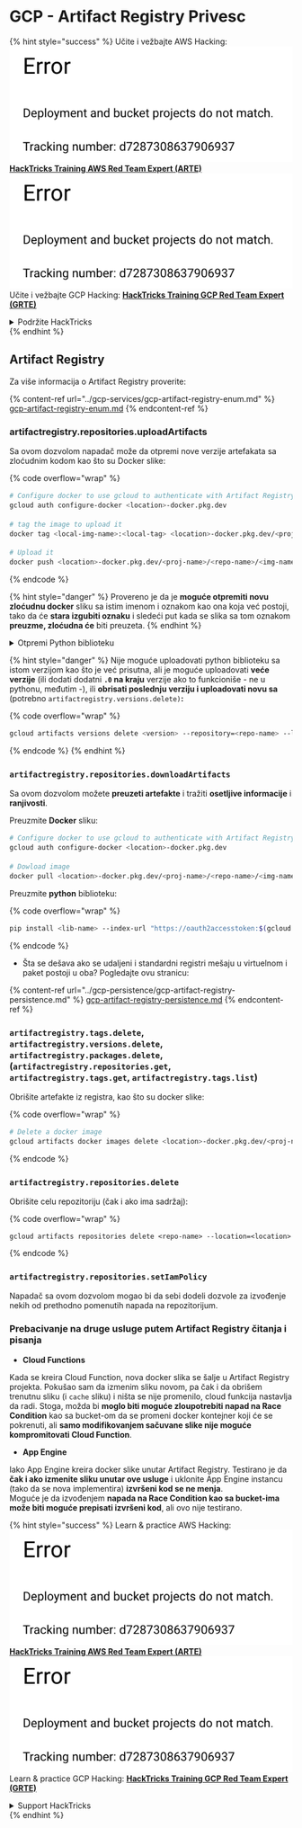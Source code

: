 # GCP - Artifact Registry Privesc

{% hint style="success" %}
Učite i vežbajte AWS Hacking:<img src="../../../.gitbook/assets/image (1) (1).png" alt="" data-size="line">[**HackTricks Training AWS Red Team Expert (ARTE)**](https://training.hacktricks.xyz/courses/arte)<img src="../../../.gitbook/assets/image (1) (1).png" alt="" data-size="line">\
Učite i vežbajte GCP Hacking: <img src="../../../.gitbook/assets/image (2).png" alt="" data-size="line">[**HackTricks Training GCP Red Team Expert (GRTE)**<img src="../../../.gitbook/assets/image (2).png" alt="" data-size="line">](https://training.hacktricks.xyz/courses/grte)

<details>

<summary>Podržite HackTricks</summary>

* Proverite [**planove pretplate**](https://github.com/sponsors/carlospolop)!
* **Pridružite se** 💬 [**Discord grupi**](https://discord.gg/hRep4RUj7f) ili [**telegram grupi**](https://t.me/peass) ili **pratite** nas na **Twitteru** 🐦 [**@hacktricks\_live**](https://twitter.com/hacktricks\_live)**.**
* **Podelite hakerske trikove slanjem PR-ova na** [**HackTricks**](https://github.com/carlospolop/hacktricks) i [**HackTricks Cloud**](https://github.com/carlospolop/hacktricks-cloud) github repozitorijume.

</details>
{% endhint %}

## Artifact Registry

Za više informacija o Artifact Registry proverite:

{% content-ref url="../gcp-services/gcp-artifact-registry-enum.md" %}
[gcp-artifact-registry-enum.md](../gcp-services/gcp-artifact-registry-enum.md)
{% endcontent-ref %}

### artifactregistry.repositories.uploadArtifacts

Sa ovom dozvolom napadač može da otpremi nove verzije artefakata sa zloćudnim kodom kao što su Docker slike:

{% code overflow="wrap" %}
```bash
# Configure docker to use gcloud to authenticate with Artifact Registry
gcloud auth configure-docker <location>-docker.pkg.dev

# tag the image to upload it
docker tag <local-img-name>:<local-tag> <location>-docker.pkg.dev/<proj-name>/<repo-name>/<img-name>:<tag>

# Upload it
docker push <location>-docker.pkg.dev/<proj-name>/<repo-name>/<img-name>:<tag>
```
{% endcode %}

{% hint style="danger" %}
Provereno je da je **moguće otpremiti novu zloćudnu docker** sliku sa istim imenom i oznakom kao ona koja već postoji, tako da će **stara izgubiti oznaku** i sledeći put kada se slika sa tom oznakom **preuzme, zloćudna će** biti preuzeta.
{% endhint %}

<details>

<summary>Otpremi Python biblioteku</summary>

**Započnite kreiranjem biblioteke za otpremu** (ako možete preuzeti najnoviju verziju iz registra, možete izbeći ovaj korak):

1.  **Postavite strukturu svog projekta**:

* Kreirajte novi direktorijum za svoju biblioteku, npr., `hello_world_library`.
* Unutar ovog direktorijuma, kreirajte još jedan direktorijum sa imenom vašeg paketa, npr., `hello_world`.
* Unutar direktorijuma vašeg paketa, kreirajte `__init__.py` datoteku. Ova datoteka može biti prazna ili može sadržati inicijalizacije za vaš paket.

```bash
mkdir hello_world_library
cd hello_world_library
mkdir hello_world
touch hello_world/__init__.py
```
2.  **Napišite kod svoje biblioteke**:

* Unutar direktorijuma `hello_world`, kreirajte novu Python datoteku za vaš modul, npr., `greet.py`.
* Napišite svoju funkciju "Hello, World!":

```python
# hello_world/greet.py
def say_hello():
return "Hello, World!"
```
3.  **Kreirajte `setup.py` datoteku**:

* U korenu vašeg direktorijuma `hello_world_library`, kreirajte `setup.py` datoteku.
* Ova datoteka sadrži metapodatke o vašoj biblioteci i govori Pythonu kako da je instalira.

```python
# setup.py
from setuptools import setup, find_packages

setup(
name='hello_world',
version='0.1',
packages=find_packages(),
install_requires=[
# Bilo koje zavisnosti koje vaša biblioteka treba
],
)
```

**Sada, hajde da otpremimo biblioteku:**

1.  **Izgradite svoj paket**:

* Iz korena vašeg direktorijuma `hello_world_library`, pokrenite:

```sh
python3 setup.py sdist bdist_wheel
```
2. **Konfigurišite autentifikaciju za twine** (koristi se za otpremu vašeg paketa):
* Uverite se da imate instaliran `twine` (`pip install twine`).
* Koristite `gcloud` za konfiguraciju kredencijala:

{% code overflow="wrap" %}
````
```sh
twine upload --username 'oauth2accesstoken' --password "$(gcloud auth print-access-token)" --repository-url https://<location>-python.pkg.dev/<project-id>/<repo-name>/ dist/*
```
````
{% endcode %}

3. **Očistite gradnju**
```bash
rm -rf dist build hello_world.egg-info
```
</details>

{% hint style="danger" %}
Nije moguće uploadovati python biblioteku sa istom verzijom kao što je već prisutna, ali je moguće uploadovati **veće verzije** (ili dodati dodatni **`.0` na kraju** verzije ako to funkcioniše - ne u pythonu, međutim -), ili **obrisati poslednju verziju i uploadovati novu sa** (potrebno `artifactregistry.versions.delete)`**:**

{% code overflow="wrap" %}
```sh
gcloud artifacts versions delete <version> --repository=<repo-name> --location=<location> --package=<lib-name>
```
{% endcode %}
{% endhint %}

### `artifactregistry.repositories.downloadArtifacts`

Sa ovom dozvolom možete **preuzeti artefakte** i tražiti **osetljive informacije** i **ranjivosti**.

Preuzmite **Docker** sliku:
```sh
# Configure docker to use gcloud to authenticate with Artifact Registry
gcloud auth configure-docker <location>-docker.pkg.dev

# Dowload image
docker pull <location>-docker.pkg.dev/<proj-name>/<repo-name>/<img-name>:<tag>
```
Preuzmite **python** biblioteku:

{% code overflow="wrap" %}
```bash
pip install <lib-name> --index-url "https://oauth2accesstoken:$(gcloud auth print-access-token)@<location>-python.pkg.dev/<project-id>/<repo-name>/simple/" --trusted-host <location>-python.pkg.dev --no-cache-dir
```
{% endcode %}

* Šta se dešava ako se udaljeni i standardni registri mešaju u virtuelnom i paket postoji u oba? Pogledajte ovu stranicu:

{% content-ref url="../gcp-persistence/gcp-artifact-registry-persistence.md" %}
[gcp-artifact-registry-persistence.md](../gcp-persistence/gcp-artifact-registry-persistence.md)
{% endcontent-ref %}

### `artifactregistry.tags.delete`, `artifactregistry.versions.delete`, `artifactregistry.packages.delete`, (`artifactregistry.repositories.get`, `artifactregistry.tags.get`, `artifactregistry.tags.list`)

Obrišite artefakte iz registra, kao što su docker slike:

{% code overflow="wrap" %}
```bash
# Delete a docker image
gcloud artifacts docker images delete <location>-docker.pkg.dev/<proj-name>/<repo-name>/<img-name>:<tag>
```
{% endcode %}

### `artifactregistry.repositories.delete`

Obrišite celu repozitoriju (čak i ako ima sadržaj):

{% code overflow="wrap" %}
```
gcloud artifacts repositories delete <repo-name> --location=<location>
```
{% endcode %}

### `artifactregistry.repositories.setIamPolicy`

Napadač sa ovom dozvolom mogao bi da sebi dodeli dozvole za izvođenje nekih od prethodno pomenutih napada na repozitorijum.

### Prebacivanje na druge usluge putem Artifact Registry čitanja i pisanja

* **Cloud Functions**

Kada se kreira Cloud Function, nova docker slika se šalje u Artifact Registry projekta. Pokušao sam da izmenim sliku novom, pa čak i da obrišem trenutnu sliku (i `cache` sliku) i ništa se nije promenilo, cloud funkcija nastavlja da radi. Stoga, možda bi **moglo biti moguće zloupotrebiti napad na Race Condition** kao sa bucket-om da se promeni docker kontejner koji će se pokrenuti, ali **samo modifikovanjem sačuvane slike nije moguće kompromitovati Cloud Function**.

* **App Engine**

Iako App Engine kreira docker slike unutar Artifact Registry. Testirano je da **čak i ako izmenite sliku unutar ove usluge** i uklonite App Engine instancu (tako da se nova implementira) **izvršeni kod se ne menja**.\
Moguće je da izvođenjem **napada na Race Condition kao sa bucket-ima može biti moguće prepisati izvršeni kod**, ali ovo nije testirano.

{% hint style="success" %}
Learn & practice AWS Hacking:<img src="../../../.gitbook/assets/image (1) (1).png" alt="" data-size="line">[**HackTricks Training AWS Red Team Expert (ARTE)**](https://training.hacktricks.xyz/courses/arte)<img src="../../../.gitbook/assets/image (1) (1).png" alt="" data-size="line">\
Learn & practice GCP Hacking: <img src="../../../.gitbook/assets/image (2).png" alt="" data-size="line">[**HackTricks Training GCP Red Team Expert (GRTE)**<img src="../../../.gitbook/assets/image (2).png" alt="" data-size="line">](https://training.hacktricks.xyz/courses/grte)

<details>

<summary>Support HackTricks</summary>

* Check the [**subscription plans**](https://github.com/sponsors/carlospolop)!
* **Join the** 💬 [**Discord group**](https://discord.gg/hRep4RUj7f) or the [**telegram group**](https://t.me/peass) or **follow** us on **Twitter** 🐦 [**@hacktricks\_live**](https://twitter.com/hacktricks\_live)**.**
* **Share hacking tricks by submitting PRs to the** [**HackTricks**](https://github.com/carlospolop/hacktricks) and [**HackTricks Cloud**](https://github.com/carlospolop/hacktricks-cloud) github repos.

</details>
{% endhint %}
